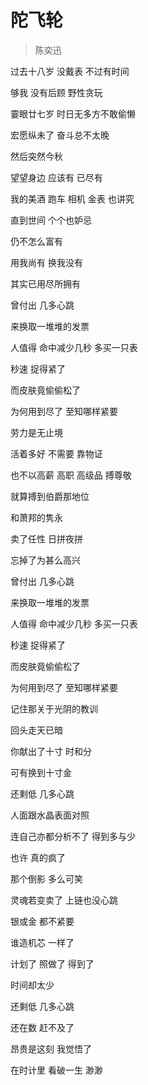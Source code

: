 # 陀飞轮
> 陈奕迅

过去十八岁 没戴表 不过有时间

够我 没有后顾 野性贪玩

霎眼廿七岁 时日无多方不敢偷懒

宏愿纵未了 奋斗总不太晚

然后突然今秋

望望身边 应该有 已尽有

我的美酒 跑车 相机 金表 也讲究

直到世间 个个也妒忌

仍不怎么富有

用我尚有 换我没有

其实已用尽所拥有

曾付出 几多心跳

来换取一堆堆的发票

人值得 命中减少几秒 多买一只表

秒速 捉得紧了

而皮肤竟偷偷松了

为何用到尽了 至知哪样紧要

劳力是无止境

活着多好 不需要 靠物证

也不以高薪 高职 高级品 搏尊敬

就算搏到伯爵那地位

和萧邦的隽永

卖了任性 日拼夜拼

忘掉了为甚么高兴

曾付出 几多心跳

来换取一堆堆的发票

人值得 命中减少几秒 多买一只表

秒速 捉得紧了

而皮肤竟偷偷松了

为何用到尽了 至知哪样紧要

记住那关于光阴的教训

回头走天已暗

你献出了十寸 时和分

可有换到十寸金

还剩低 几多心跳

人面跟水晶表面对照

连自己亦都分析不了 得到多与少

也许 真的疯了

那个倒影 多么可笑

灵魂若变卖了 上链也没心跳

银或金 都不紧要

谁造机芯 一样了

计划了 照做了 得到了

时间却太少

还剩低 几多心跳

还在数 赶不及了

昂贵是这刻 我觉悟了

在时计里 看破一生 渺渺